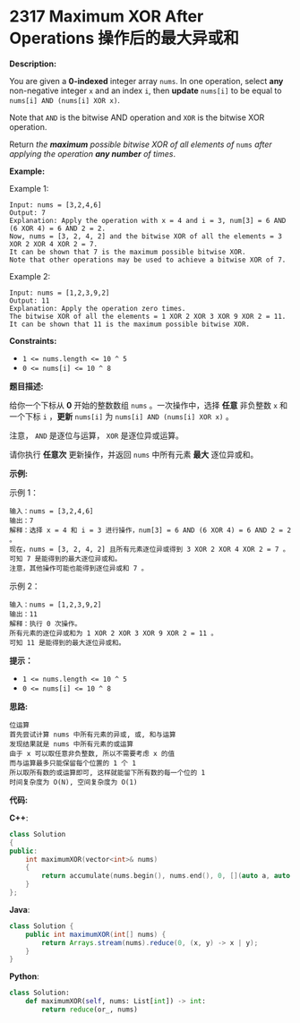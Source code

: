 # 2317 Maximum XOR After Operations 操作后的最大异或和

__Description:__

You are given a __0-indexed__ integer array `nums`. In one operation, select __any__ non-negative integer `x` and an index `i`, then __update__ `nums[i]` to be equal to `nums[i] AND (nums[i] XOR x)`.

Note that `AND` is the bitwise AND operation and `XOR` is the bitwise XOR operation.

Return _the __maximum__ possible bitwise XOR of all elements of_ `nums` _after applying the operation __any number__ of times_.

__Example:__

Example 1:

```text
Input: nums = [3,2,4,6]
Output: 7
Explanation: Apply the operation with x = 4 and i = 3, num[3] = 6 AND (6 XOR 4) = 6 AND 2 = 2.
Now, nums = [3, 2, 4, 2] and the bitwise XOR of all the elements = 3 XOR 2 XOR 4 XOR 2 = 7.
It can be shown that 7 is the maximum possible bitwise XOR.
Note that other operations may be used to achieve a bitwise XOR of 7.
```

Example 2:

```text
Input: nums = [1,2,3,9,2]
Output: 11
Explanation: Apply the operation zero times.
The bitwise XOR of all the elements = 1 XOR 2 XOR 3 XOR 9 XOR 2 = 11.
It can be shown that 11 is the maximum possible bitwise XOR.
```

__Constraints:__

- `1 <= nums.length <= 10 ^ 5`
- `0 <= nums[i] <= 10 ^ 8`

__题目描述:__

给你一个下标从 __0__ 开始的整数数组 `nums` 。一次操作中，选择 __任意__ 非负整数 `x` 和一个下标 `i` ，__更新__ `nums[i]` 为 `nums[i] AND (nums[i] XOR x)` 。

注意， `AND` 是逐位与运算， `XOR` 是逐位异或运算。

请你执行 __任意次__ 更新操作，并返回 `nums` 中所有元素 __最大__ 逐位异或和。

__示例:__

示例 1：

```text
输入：nums = [3,2,4,6]
输出：7
解释：选择 x = 4 和 i = 3 进行操作，num[3] = 6 AND (6 XOR 4) = 6 AND 2 = 2 。
现在，nums = [3, 2, 4, 2] 且所有元素逐位异或得到 3 XOR 2 XOR 4 XOR 2 = 7 。
可知 7 是能得到的最大逐位异或和。
注意，其他操作可能也能得到逐位异或和 7 。
```

示例 2：

```text
输入：nums = [1,2,3,9,2]
输出：11
解释：执行 0 次操作。
所有元素的逐位异或和为 1 XOR 2 XOR 3 XOR 9 XOR 2 = 11 。
可知 11 是能得到的最大逐位异或和。
```

__提示：__

- `1 <= nums.length <= 10 ^ 5`
- `0 <= nums[i] <= 10 ^ 8`

__思路:__

```text
位运算
首先尝试计算 nums 中所有元素的异或, 或, 和与运算
发现结果就是 nums 中所有元素的或运算
由于 x 可以取任意非负整数, 所以不需要考虑 x 的值
而与运算最多只能保留每个位置的 1 个 1
所以取所有数的或运算即可, 这样就能留下所有数的每一个位的 1
时间复杂度为 O(N), 空间复杂度为 O(1)
```

__代码:__

__C++__:

```C++
class Solution 
{
public:
    int maximumXOR(vector<int>& nums) 
    {
        return accumulate(nums.begin(), nums.end(), 0, [](auto a, auto b){ return a | b; });
    }
};
```

__Java__:

```Java
class Solution {
    public int maximumXOR(int[] nums) {
        return Arrays.stream(nums).reduce(0, (x, y) -> x | y);
    }
}
```

__Python__:

```Python
class Solution:
    def maximumXOR(self, nums: List[int]) -> int:
        return reduce(or_, nums)
```
